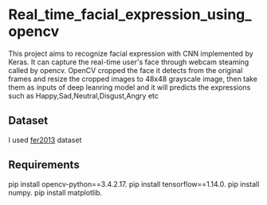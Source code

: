 # Real_time_facial_expression_using_opencv



This project aims to recognize facial expression with CNN implemented by Keras.
It can  capture the real-time user's face through webcam steaming called by opencv.
OpenCV cropped the face it detects from the original frames and resize the cropped images to 48x48 grayscale image, then take them as
inputs of deep leanring model and it will predicts the expressions such as Happy,Sad,Neutral,Disgust,Angry etc


## Dataset
I used [fer2013](https://www.kaggle.com/c/challenges-in-representation-learning-facial-expression-recognition-challenge/data) dataset 

##  Requirements
pip install opencv-python==3.4.2.17.
pip install tensorflow==1.14.0.
pip install numpy.
pip install matplotlib.

